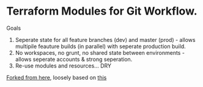 # Terraform Modules for Git Workflow.


Goals
1. Seperate state for all feature branches (dev) and master (prod) - allows multipile feauture builds (in parallel) with seperate production build. 
1. No workspaces, no grunt, no shared state between environments - allows seperate accounts & strong seperation.
1. Re-use modules and resources... DRY



[Forked from here](https://learn.hashicorp.com/tutorials/terraform/module-create?in=terraform/modules), loosely based on [this](https://learn.hashicorp.com/tutorials/terraform/organize-configuration) 
